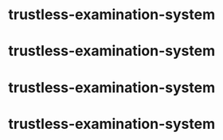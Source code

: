 # trustless-examination-system
# trustless-examination-system
# trustless-examination-system
# trustless-examination-system
